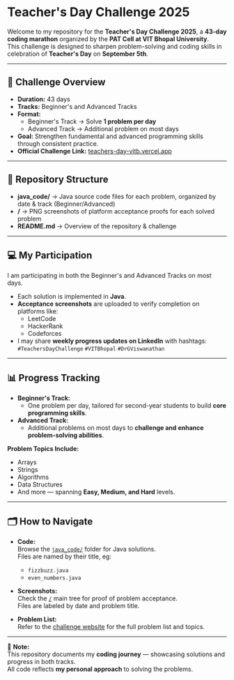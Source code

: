 # Teacher's Day Challenge 2025

Welcome to my repository for the **Teacher's Day Challenge 2025**, a **43-day coding marathon** organized by the **PAT Cell at VIT Bhopal University**.  
This challenge is designed to sharpen problem-solving and coding skills in celebration of **Teacher's Day** on **September 5th**.

---

## 📌 Challenge Overview

- **Duration:** 43 days  
- **Tracks:** Beginner's and Advanced Tracks  
- **Format:**  
  - Beginner's Track → Solve **1 problem per day**  
  - Advanced Track → Additional problem on most days  
- **Goal:** Strengthen fundamental and advanced programming skills through consistent practice.  
- **Official Challenge Link:** [teachers-day-vitb.vercel.app](https://teachers-day-vitb.vercel.app)

---

## 📂 Repository Structure

- **java_code/** → Java source code files for each problem, organized by date & track (Beginner/Advanced)
- **/** → PNG screenshots of platform acceptance proofs for each solved problem
- **README.md** → Overview of the repository & challenge


---

## 💻 My Participation

I am participating in both the Beginner's and Advanced Tracks on most days.  

- Each solution is implemented in **Java**.  
- **Acceptance screenshots** are uploaded to verify completion on platforms like:
  - LeetCode
  - HackerRank
  - Codeforces  
- I may share **weekly progress updates on LinkedIn** with hashtags:  
  `#TeachersDayChallenge` `#VITBhopal` `#DrGViswanathan`

---

## 📊 Progress Tracking

- **Beginner's Track:**  
  - One problem per day, tailored for second-year students to build **core programming skills**.
- **Advanced Track:**  
  - Additional problems on most days to **challenge and enhance problem-solving abilities**.

**Problem Topics Include:**
- Arrays
- Strings
- Algorithms
- Data Structures
- And more — spanning **Easy, Medium, and Hard** levels.

---

## 🗂 How to Navigate

- **Code:**  
  Browse the [`java_code/`](java_code/) folder for Java solutions.  
  Files are named by their title, eg:  
  - `fizzbuzz.java`
  - `even_numbers.java`

- **Screenshots:**  
  Check the [`/`](/) main tree for proof of problem acceptance.  
  Files are labeled by date and problem title.

- **Problem List:**  
  Refer to the [challenge website](https://teachers-day-vitb.vercel.app) for the full problem list and topics.

---

📜 **Note:**  
This repository documents my **coding journey** — showcasing solutions and progress in both tracks.  
All code reflects **my personal approach** to solving the problems.
